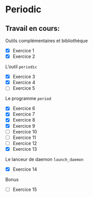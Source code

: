 # Periodic

## Travail en cours:

Outils complémentaires et bibliothèque

- [X] Exercice 1
- [X] Exercice 2

L’outil `periodic`

- [X] Exercice 3
- [X] Exercice 4
- [ ] Exercice 5

Le programme `period`

- [X] Exercice 6
- [X] Exercice 7
- [X] Exercice 8
- [X] Exercice 9
- [ ] Exercice 10
- [ ] Exercice 11
- [ ] Exercice 12
- [X] Exercice 13

Le lanceur de daemon `launch_daemon`

- [X] Exercice 14

Bonus

- [ ] Exercice 15
